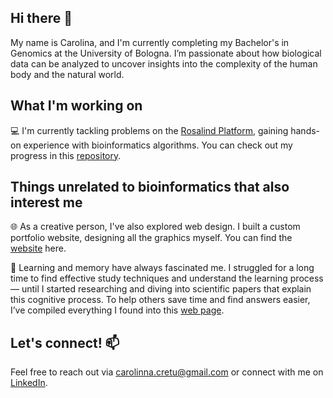 ## Hi there 👋

My name is Carolina, and I'm currently completing my Bachelor's in Genomics at the University of Bologna. I’m passionate about how biological data can be analyzed to uncover insights into the complexity of the human body and the natural world.


## What I'm working on

💻 I'm currently tackling problems on the [Rosalind Platform](https://rosalind.info/about/), gaining hands-on experience with bioinformatics algorithms. You can check out my progress in this [repository](https://github.com/CarolinaCretu/rosalind_solutions).

## Things unrelated to bioinformatics that also interest me
🌐 As a creative person, I've also explored web design. I built a custom portfolio website, designing all the graphics myself. You can find the [website](https://nicolobramante.com/) here.

🧠 Learning and memory have always fascinated me. I struggled for a long time to find effective study techniques and understand the learning process— until I started researching and diving into scientific papers that explain this cognitive process. To help others save time and find answers easier, I’ve compiled everything I found into this [web page](). 

## Let's connect! 📫

 Feel free to reach out via carolinna.cretu@gmail.com or connect with me on [LinkedIn](https://www.linkedin.com/in/carolina-cretu-1552942a2/).

